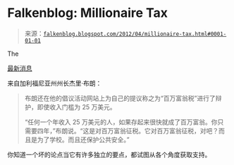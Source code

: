<!--yml

category: 未分类

date: 2024-05-12 20:31:29

-->

# Falkenblog: Millionaire Tax

> 来源：[`falkenblog.blogspot.com/2012/04/millionaire-tax.html#0001-01-01`](http://falkenblog.blogspot.com/2012/04/millionaire-tax.html#0001-01-01)

The

[最新消息](http://articles.boston.com/2012-03-29/business/31255511_1_millionaires-tax-tax-plan-quarter-cent)

来自加利福尼亚州州长杰里·布朗：

> 布朗还在他的倡议活动网站上为自己的提议称之为“百万富翁税”进行了辩护，即使收入门槛为 25 万美元。
> 
> “任何一个年收入 25 万美元的人，如果存起来很快就成了百万富翁。你只需要四年，”布朗说。“这是对百万富翁征税。它对百万富翁征税，对吧？而且是为了学校。而且还保护公共安全。”

你知道一个坏的论点当它有许多独立的要点，都试图从各个角度获取支持。
